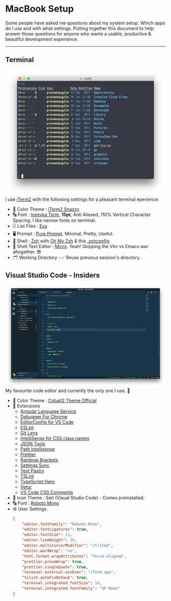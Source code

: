 # MacBook Setup
Some people have asked me questions about my system setup. Which apps do I use and with what settings. Putting together this document to help answer those questions for anyone who wants a usable, productive & beautiful development experience. 

---

## Terminal
![Terminal Setup](./images/terminal.png)
I use [iTerm2](https://www.iterm2.com/) with the following settings for a pleasant terminal eperience.

- 🎨 Color Theme : [iTerm2 Snazzy](https://github.com/sindresorhus/iterm2-snazzy)
- 🔠 Font : [Iosevka Term](https://be5invis.github.io/Iosevka/), **15pt**, Anti Aliased, 110% Vertical Character Spacing. I like narrow fonts on terminal.
- 🗄 List Files : [Exa](https://github.com/ogham/exa)
- 🖥 Prompt : [Pure Prompt](https://github.com/sindresorhus/pure). Minimal, Pretty, Useful.
- 🐚 Shell : [Zsh](http://www.zsh.org/) with [Oh My Zsh](https://github.com/robbyrussell/oh-my-zsh) & this [.zshconfig](https://github.com/praveenpuglia/dotfiles/blob/master/.zshrc)
- 📝 Shell Text Editor : [Micro](https://github.com/zyedidia/micro). Yeah! Skipping the Vim vs Emacs war altogether. 😎
- 🗂 Working Directory : ✅ Reuse previous session's directory.

## Visual Studio Code - Insiders
![Visual Studio Code - Insiders](images/vscode.png)
My favourite code editor and currently the only one I use. 💖
- 🎨 Color Theme : [Cobalt2 Theme Official](https://marketplace.visualstudio.com/items?itemName=wesbos.theme-cobalt2)
- 🔌 Extensions
    - [Angular Language Service](https://marketplace.visualstudio.com/items?itemName=Angular.ng-template)
    - [Debugger For Chrome](https://marketplace.visualstudio.com/items?itemName=msjsdiag.debugger-for-chrome)
    - [EditorConfig for VS Code](https://marketplace.visualstudio.com/items?itemName=EditorConfig.EditorConfig)
    - [ESLint](https://marketplace.visualstudio.com/items?itemName=dbaeumer.vscode-eslint)
    - [Git Lens](https://marketplace.visualstudio.com/items?itemName=eamodio.gitlens)
    - [IntelliSense for CSS class names](https://marketplace.visualstudio.com/items?itemName=Zignd.html-css-class-completion)
    - [JSON Tools](https://marketplace.visualstudio.com/items?itemName=eriklynd.json-tools)
    - [Path Intellisense](https://marketplace.visualstudio.com/items?itemName=christian-kohler.path-intellisense)
    - [Prettier](https://marketplace.visualstudio.com/items?itemName=esbenp.prettier-vscode)
    - [Rainbow Brackets](https://marketplace.visualstudio.com/items?itemName=2gua.rainbow-brackets)
    - [Settings Sync](https://marketplace.visualstudio.com/items?itemName=Shan.code-settings-sync)
    - [Text Pastry](https://marketplace.visualstudio.com/items?itemName=jkjustjoshing.vscode-text-pastry)
    - [TSLint](https://marketplace.visualstudio.com/items?itemName=eg2.tslint)
    - [TypeScript Hero](https://marketplace.visualstudio.com/items?itemName=rbbit.typescript-hero)
    - [Vetur](https://marketplace.visualstudio.com/items?itemName=octref.vetur)
    - [VS Code CSS Comments](https://marketplace.visualstudio.com/items?itemName=ashhitch.vs-code-css-comments)
- 💅 Icon Theme : Seti (Visual Studio Code) - Comes preinstalled.
- 🔠 Font : [Roboto Mono](https://fonts.google.com/specimen/Roboto+Mono)
- ⚙️ User Settings 
    ```json
    {
        "editor.fontFamily": "Roboto Mono",
        "editor.fontLigatures": true,
        "editor.fontSize": 13,
        "editor.lineHeight": 30,
        "editor.multiCursorModifier": "ctrlCmd",
        "editor.wordWrap": "on",
        "html.format.wrapAttributes": "force-aligned",
        "prettier.proseWrap": true,
        "prettier.singleQuote": true,
        "terminal.external.osxExec": "iTerm.app",
        "tslint.autoFixOnSave": true,
        "terminal.integrated.fontSize": 14,
        "terminal.integrated.fontFamily": "SF Mono"
    }
    ```




